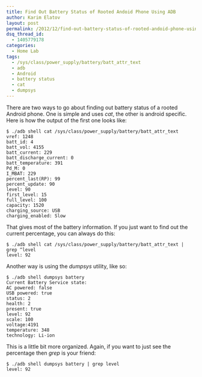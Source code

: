 ```yaml
---
title: Find Out Battery Status of Rooted Andoid Phone Using ADB
author: Karim Elatov
layout: post
permalink: /2012/12/find-out-battery-status-of-rooted-andoid-phone-using-adb/
dsq_thread_id:
  - 1405779178
categories:
  - Home Lab
tags:
  - /sys/class/power_supply/battery/batt_attr_text
  - adb
  - Android
  - battery status
  - cat
  - dumpsys
---
```

There are two ways to go about finding out battery status of a rooted Android phone. One is simple and uses *cat*, the other is android specific. Here is how the output of the first one looks like:

	  
	$ ./adb shell cat /sys/class/power_supply/battery/batt_attr_text  
	vref: 1248  
	batt_id: 4  
	batt_vol: 4155  
	batt_current: 229  
	batt_discharge_current: 0  
	batt_temperature: 391  
	Pd_M: 0  
	I_MBAT: 229  
	percent_last(RP): 99  
	percent_update: 90  
	level: 90  
	first_level: 15  
	full_level: 100  
	capacity: 1520  
	charging_source: USB  
	charging_enabled: Slow  
	

That gives most of the battery information. If you just want to find out the current percentage, you can always do this:

	  
	$ ./adb shell cat /sys/class/power_supply/battery/batt_attr_text | grep ^level  
	level: 92  
	

Another way is using the *dumpsys* utility, like so:

	  
	$ ./adb shell dumpsys battery  
	Current Battery Service state:  
	AC powered: false  
	USB powered: true  
	status: 2  
	health: 2  
	present: true  
	level: 92  
	scale: 100  
	voltage:4191  
	temperature: 348  
	technology: Li-ion  
	

This is a little bit more organized. Again, if you want to just see the percentage then *grep* is your friend:

	  
	$ ./adb shell dumpsys battery | grep level  
	level: 92  
	

